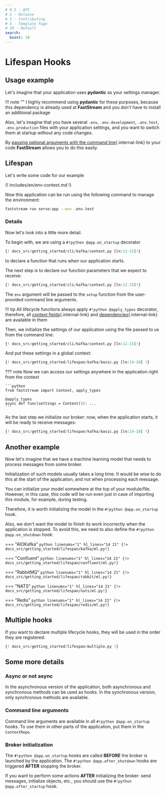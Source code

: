 ```yaml
---
# 0.5 - API
# 2 - Release
# 3 - Contributing
# 5 - Template Page
# 10 - Default
search:
  boost: 10
---
```


# Lifespan Hooks

## Usage example

Let's imagine that your application uses **pydantic** as your settings manager.

!!! note ""
    I highly recommend using **pydantic** for these purposes, because this dependency is already used at **FastStream**
    and you don't have to install an additional package

Also, let's imagine that you have several `.env`, `.env.development`, `.env.test`, `.env.production` files with your application settings,
and you want to switch them at startup without any code changes.

By [passing optional arguments with the command line](../config/index.md){.internal-link} to your code **FastStream** allows you to do this easily.

## Lifespan

Let's write some code for our example

{! includes/en/env-context.md !}

Now this application can be run using the following command to manage the environment:

```bash
faststream run serve:app --env .env.test
```

### Details

Now let's look into a little more detail.

To begin with, we are using a `#!python @app.on_startup` decorator

```python linenums="12" hl_lines="14-15" hl_lines="1"
{! docs_src/getting_started/cli/kafka/context.py [ln:12-15]!}
```

to declare a function that runs when our application starts.

The next step is to declare our function parameters that we expect to receive:

```python linenums="12" hl_lines="14-15" hl_lines="2"
{! docs_src/getting_started/cli/kafka/context.py [ln:12-15]!}
```

The `env` argument will be passed to the `setup` function from the user-provided command line arguments.

!!! tip
    All lifecycle functions always apply `#!python @apply_types` decorator,
    therefore, all [context fields](../context/index.md){.internal-link} and [dependencies](../dependencies/index.md){.internal-link} are available in them

Then, we initialize the settings of our application using the file passed to us from the command line:

```python linenums="12" hl_lines="14-15" hl_lines="3"
{! docs_src/getting_started/cli/kafka/context.py [ln:12-15]!}
```

And put these settings in a global context:

```python linenums="14" hl_lines="4"
{! docs_src/getting_started/lifespan/kafka/basic.py [ln:14-18] !}
```

??? note
    Now we can access our settings anywhere in the application right from the context

    ```python
    from faststream import Context, apply_types

    @apply_types
    async def func(settings = Context()): ...
    ```

As the last step we initialize our broker: now, when the application starts, it will be ready to receive messages:

```python linenums="14" hl_lines="5"
{! docs_src/getting_started/lifespan/kafka/basic.py [ln:14-18] !}
```

## Another example

Now let's imagine that we have a machine learning model that needs to process messages from some broker.

Initialization of such models usually takes a long time. It would be wise to do this at the start of the application, and not when processing each message.

You can initialize your model somewhere at the top of your module/file. However, in this case, this code will be run even just in case of importing
this module, for example, during testing.

Therefore, it is worth initializing the model in the `#!python @app.on_startup` hook.

Also, we don't want the model to finish its work incorrectly when the application is stopped. To avoid this, we need to also define the `#!python @app.on_shutdown` hook:

=== "AIOKafka"
    ```python linenums="1" hl_lines="14 21"
    {!> docs_src/getting_started/lifespan/kafka/ml.py!}
    ```

=== "Confluent"
    ```python linenums="1" hl_lines="14 21"
    {!> docs_src/getting_started/lifespan/confluent/ml.py!}
    ```

=== "RabbitMQ"
    ```python linenums="1" hl_lines="14 21"
    {!> docs_src/getting_started/lifespan/rabbit/ml.py!}
    ```

=== "NATS"
    ```python linenums="1" hl_lines="14 21"
    {!> docs_src/getting_started/lifespan/nats/ml.py!}
    ```

=== "Redis"
    ```python linenums="1" hl_lines="14 21"
    {!> docs_src/getting_started/lifespan/redis/ml.py!}
    ```

## Multiple hooks

If you want to declare multiple lifecycle hooks, they will be used in the order they are registered:

```python linenums="1" hl_lines="6 11"
{! docs_src/getting_started/lifespan/multiple.py !}
```

## Some more details

### Async or not async

In the asynchronous version of the application, both asynchronous and synchronous methods can be used as hooks.
In the synchronous version, only synchronous methods are available.

### Command line arguments

Command line arguments are available in all `#!python @app.on_startup` hooks. To use them in other parts of the application, put them in the `ContextRepo`.

### Broker initialization

The `#!python @app.on_startup` hooks are called **BEFORE** the broker is launched by the application. The `#!python @app.after_shutdown` hooks are triggered **AFTER** stopping the broker.

If you want to perform some actions **AFTER** initializing the broker: send messages, initialize objects, etc., you should use the `#!python @app.after_startup` hook.
